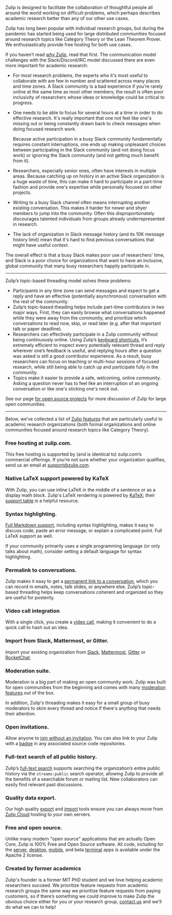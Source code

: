 Zulip is designed to facilitate the collaboration of thoughtful people
all around the world working on difficult problems, which perhaps
describes academic research better than any of our other use cases.

Zulip has long been popular with individual research groups, but
during the pandemic has started being used for large distributed
communities focused around research topics like Category Theory or the
Lean Theorem Prover.  We enthusiastically provide free hosting for
both use cases.

If you haven’t read [why Zulip](/why-zulip), read that first.  The
communication model challenges with the Slack/Discord/IRC model
discussed there are even more important for academic research:

* For most research problems, the experts who it's most useful to
  collaborate with are few in number and scattered across many places
  and time zones.  A Slack community is a bad experience if you’re
  rarely online at the same time as most other members; the result is
  often poor inclusivity of researchers whose ideas or knowledge could
  be critical to progress.

* One needs to be able to focus for several hours at a time in order
  to do effective research.  It's really important that one not feel
  like one's missing out or being constantly drawn back to check
  messages when doing focused research work.

  Because active participation in a busy Slack community fundamentally
  requires constant interruptions, one ends up making unpleasant
  choices between participating in the Slack community (and not doing
  focus work) or ignoring the Slack community (and not getting much
  benefit from it).

* Researchers, especially senior ones, often have interests in
  multiple areas.  Because catching up on history in an active Slack
  organization is a huge waste of time, this can make it hard to
  participate in a part-time fashion and provide one's expertise while
  personally focused on other projects.
* Writing to a busy Slack channel often means interrupting another
  existing conversation. This makes it harder for newer and shyer
  members to jump into the community. Often this disproportionately
  discourages talented individuals from groups already
  underrepresented in research.
* The lack of organization in Slack message history (and its 10K
  message history limit) mean that it's hard to find previous
  conversations that might have useful context.

The overall effect is that a busy Slack makes poor use of researchers'
time, and Slack is a poor choice for organizations that want to have
an inclusive, global community that many busy researchers happily
participate in.

------------------------------------------

Zulip’s topic-based threading model solves these problems:

* Participants in any time zone can send messages and expect to get a
  reply and have an effective (potentially asynchronous) conversation
  with the rest of the community.
* Zulip’s topic-based theading helps include part-time contributors in
  two major ways.  First, they can easily browse what conversations
  happened while they were away from the community, and prioritize
  which conversations to read now, skip, or read later (e.g. after
  that important talk or paper deadline).
* Researchers can effectively participate in a Zulip community without
  being continuously online.  Using Zulip’s [keyboard
  shortcuts](/help/keyboard-shortcuts), it’s extremely efficient to
  inspect every potentially relevant thread and reply wherever one’s
  feedback is useful, and replying hours after a question was asked is
  still a good contributor experience.  As a result, busy researchers
  can focus on teaching or multi-hour sessions of focused research,
  while still being able to catch up and participate fully in the
  community.
* Topics make it easier to provide a safe, welcoming, online
  community.  Asking a question never has to feel like an interruption
  of an ongoing conversation or like one's sticking one's neck out.

See our page [for open source projects](/for/open-source) for more
discussion of Zulip for large open communities.

------------------------------------------

Below, we’ve collected a list of [Zulip features](/features) that are
particularly useful to academic research organizations (both formal
organizations and online communities focused around research topics
like Category Theory).

### Free hosting at zulip.com.

This free hosting is supported by (and is identical to) zulip.com’s
commercial offerings.  If you’re not sure whether your organization
qualifies, send us an email at support@zulip.com.

### Native LaTeX support powered by KaTeX

With Zulip, you can use inline LaTeX in the middle of a sentence or as
a display math block.  Zulip's LaTeX rendering is powered by
[KaTeX](https://katex.org); their [support
table](https://katex.org/docs/support_table.html) is a helpful
resource.

### Syntax highlighting.

[Full Markdown support](/help/format-your-message-using-markdown), including
syntax highlighting, makes it easy to discuss code, paste an error message,
or explain a complicated point. Full LaTeX support as well.

If your community primarily uses a single programming language (or
only talks about math), consider setting a default language for syntax
highlighting.

### Permalink to conversations.

Zulip makes it easy to get a [permanent link to a
conversation](/help/link-to-a-message-or-conversation), which you can
record in emails, notes, talk slides, or anywhere else. Zulip’s
topic-based threading helps keep conversations coherent and organized
so they are useful for posterity.

### Video call integration

With a single click, you create a [video call](/help/start-a-call),
making it convenient to do a quick call to hash out an idea.

### Import from Slack, Mattermost, or Gitter.

Import your existing organization from [Slack](/help/import-from-slack),
[Mattermost](/help/import-from-mattermost),
[Gitter](/help/import-from-gitter) or
[RocketChat](/help/import-from-rocketchat).

### Moderation suite.

Moderation is a big part of making an open community work. Zulip was built
for open communities from the beginning and comes with many
[moderation features](/help/moderating-open-organizations) out of the
box.

In addition, Zulip's threading makes it easy for a small group of busy
moderators to skim every thread and notice if there's anything that
needs their attention.

### Open invitations.

Allow anyone to [join without an
invitation](/help/allow-anyone-to-join-without-an-invitation).  You
can also link to your Zulip with a [badge](/help/linking-to-zulip) in
any associated source code repositories.

### Full-text search of all public history.

Zulip’s [full-text search](/help/search-for-messages) supports
searching the organization’s entire public history via the
`streams:public` search operator, allowing Zulip to provide all the
benefits of a searchable forum or mailing list.  New collaborators can
easily find relevant past discussions.

### Quality data export.

Our high quality [export](/help/export-your-organization) and
[import](https://zulip.readthedocs.io/en/latest/production/export-and-import.html)
tools ensure you can always move from [Zulip Cloud](https://zulip.com)
hosting to your own servers.

### Free and open source.

Unlike many modern "open source" applications that are actually Open
Core, Zulip is 100% Free and Open Source software.  All code,
including for the [server](https://github.com/zulip/zulip),
[desktop](https://github.com/zulip/zulip-desktop),
[mobile](https://github.com/zulip/zulip-mobile), and beta
[terminal](https://github.com/zulip/zulip-terminal) apps is available
under the Apache 2 license.

### Created by former academics

Zulip's founder is a former MIT PhD student and we love helping
academic researchers succeed.  We prioritize feature requests from
academic research groups the same way we prioritize feature requests
from paying customers, so if there’s something we could improve to
make Zulip the obvious choice either for you or your research group,
[contact us](/help/contact-support) and we'll do what we can to help!
